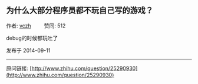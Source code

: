 ## 为什么大部分程序员都不玩自己写的游戏？

作者: [vczh](http://www.zhihu.com/people/zord-vczh)&nbsp;&nbsp;&nbsp;&nbsp;&nbsp;&nbsp;&nbsp;&nbsp; 赞同: 512


debug的时候都玩吐了



发布于 2014-09-11



---
原问链接: [http://www.zhihu.com/question/25290930](http://www.zhihu.com/question/25290930)